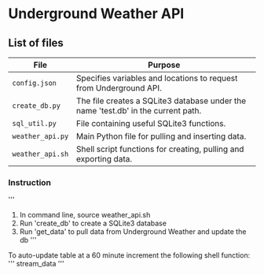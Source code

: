 # Underground Weather API 

## List of files
| File                  | Purpose       |
| --------------------- | ------------- |
| `config.json`         | Specifies variables and locations to request from Underground API. |
| `create_db.py`        | The file creates a SQLite3 database under the name 'test.db' in the current path. |
| `sql_util.py`         | File containing useful SQLite3 functions. |
| `weather_api.py`      | Main Python file for pulling and inserting data. |
| `weather_api.sh`      | Shell script functions for creating, pulling and exporting data. |


### Instruction

'''
1) In command line, source weather_api.sh
2) Run 'create_db' to create a SQLite3 database
3) Run 'get_data' to pull data from Underground Weather and update the db
'''

To auto-update table at a 60 minute increment the following shell function:
'''
stream_data
'''